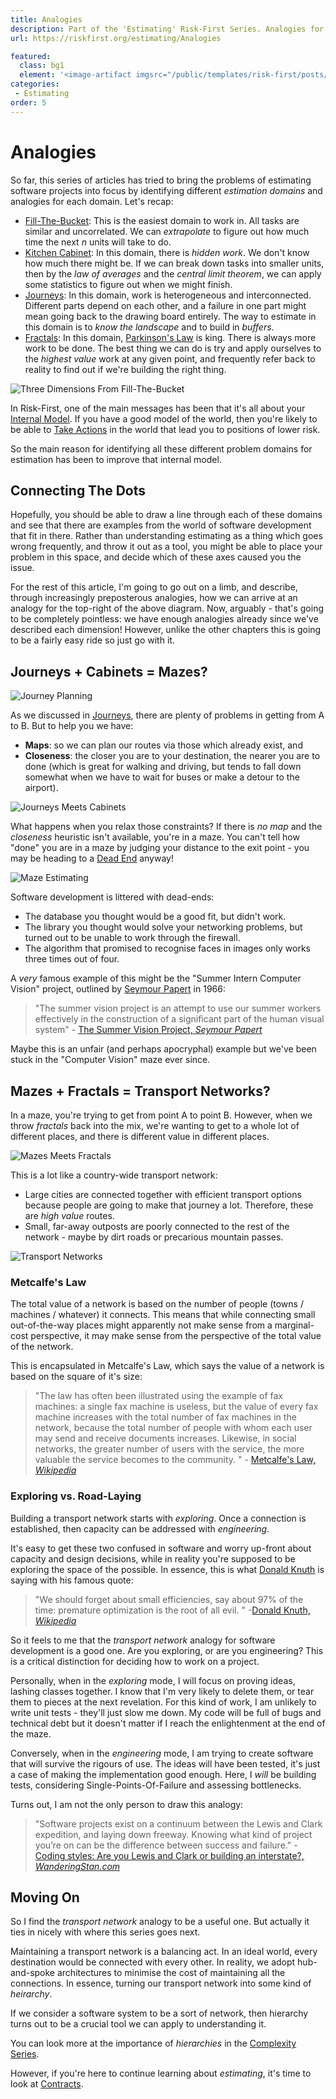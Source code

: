 ```yaml
---
title: Analogies
description: Part of the 'Estimating' Risk-First Series. Analogies for the problems of estimating.
url: https://riskfirst.org/estimating/Analogies

featured: 
  class: bg1
  element: '<image-artifact imgsrc="/public/templates/risk-first/posts/knot.svg">Analogies</image-artifact>'
categories:
 - Estimating
order: 5
---
```


# Analogies

So far, this series of articles has tried to bring the problems of estimating software projects into focus by identifying different _estimation domains_ and analogies for each domain.  Let's recap:

- [Fill-The-Bucket](Fill-The-Bucket.md):  This is the easiest domain to work in.   All tasks are similar and uncorrelated.  We can _extrapolate_ to figure out how much time the next _n_ units will take to do.
- [Kitchen Cabinet](Kitchen-Cabinet.md):  In this domain, there is _hidden work_.  We don't know how much there might be.  If we can break down tasks into smaller units, then by the _law of averages_ and the _central limit theorem_, we can apply some statistics to figure out when we might finish.
- [Journeys](Journeys.md):  In this domain, work is heterogeneous and interconnected.  Different parts depend on each other, and a failure in one part might mean going back to the drawing board entirely.  The way to estimate in this domain is to _know the landscape_ and to build in _buffers_.  
- [Fractals](Fractals.md):  In this domain, [Parkinson's Law](../risks/Process-Risk.md#bureaucracy) is king.  There is always more work to be done.  The best thing we can do is try and apply ourselves to the _highest value_ work at any given point, and frequently refer back to reality to find out if we're building the right thing.

![Three Dimensions From Fill-The-Bucket](/images/estimates/dimensions.png)

In Risk-First, one of the main messages has been that it's all about your [Internal Model](../thinking/Glossary.md#internal-model).  If you have a good model of the world, then you're likely to be able to [Take Actions](../thinking/Glossary.md#taking-action) in the world that lead you to positions of lower risk.

So the main reason for identifying all these different problem domains for estimation has been to improve that internal model.  

## Connecting The Dots

Hopefully, you should be able to draw a line through each of these domains and see that there are examples from the world of software development that fit in there.  Rather than understanding estimating as a thing which goes wrong frequently, and throw it out as a tool, you might be able to place your problem in this space, and decide which of these axes caused you the issue.

For the rest of this article, I'm going to go out on a limb, and describe, through increasingly preposterous analogies, how we can arrive at an analogy for the top-right of the above diagram.  Now, arguably - that's going to be completely pointless:  we have enough analogies already since we've described each dimension!   However, unlike the other chapters this is going to be a fairly easy ride so just go with it.

## Journeys + Cabinets = Mazes?

![Journey Planning](/images/estimates/fill-journey.png)

As we discussed in [Journeys](Journeys.md), there are plenty of problems in getting from A to B.  But to help you we have:

- **Maps**: so we can plan our routes via those which already exist, and 
- **Closeness**:  the closer you are to your destination, the nearer you are to done (which is great for walking and driving, but tends to fall down somewhat when we have to wait for buses or make a detour to the airport).

![Journeys Meets Cabinets](/images/estimates/dimensions-2.png)

What happens when you relax those constraints?  If there is _no map_ and the _closeness_ heuristic isn't available, you're in a maze.   You can't tell how "done" you are in a maze by judging your distance to the exit point - you may be heading to a [Dead End](../risks/Complexity-Risk.md#dead-end-risk) anyway!

![Maze Estimating](/images/estimates/mazes.png)

Software development is littered with dead-ends:

 - The database you thought would be a good fit, but didn't work.
 - The library you thought would solve your networking problems, but turned out to be unable to work through the firewall.
 - The algorithm that promised to recognise faces in images only works three times out of four. 

A _very_ famous example of this might be the "Summer Intern Computer Vision" project, outlined by [Seymour Papert](https://en.wikipedia.org/wiki/Seymour_Papert) in 1966:

> "The summer vision project is an attempt to use our summer workers effectively in the construction of a significant part of the human visual system" - [The Summer Vision Project, _Seymour Papert_](ftp://publications.ai.mit.edu/ai-publications/pdf/AIM-100.pdf)

Maybe this is an unfair (and perhaps apocryphal) example but we've been stuck in the "Computer Vision" maze ever since.  

## Mazes + Fractals = Transport Networks?


In a maze, you're trying to get from point A to point B.  However, when we throw _fractals_ back into the mix, we're wanting to get to a whole lot of different places, and there is different value in different places.

![Mazes Meets Fractals](/images/estimates/dimensions-3.png)

This is a lot like a country-wide transport network:  

 - Large cities are connected together with efficient transport options because people are going to make that journey a lot.  Therefore, these are _high value_ routes.
 - Small, far-away outposts are poorly connected to the rest of the network - maybe by dirt roads or precarious mountain passes.   

![Transport Networks](/images/estimates/transport.png)

### Metcalfe's Law

The total value of a network is based on the number of people (towns / machines / whatever) it connects.  This means that while connecting small out-of-the-way places might apparently not make sense from a marginal-cost perspective, it may make sense from the perspective of the total value of the network.  

This is encapsulated in Metcalfe's Law, which says the value of a network is based on the square of it's size: 

> "The law has often been illustrated using the example of fax machines: a single fax machine is useless, but the value of every fax machine increases with the total number of fax machines in the network, because the total number of people with whom each user may send and receive documents increases.  Likewise, in social networks, the greater number of users with the service, the more valuable the service becomes to the community. " - [Metcalfe's Law, _Wikipedia_](https://en.wikipedia.org/wiki/Metcalfe%27s_law)

### Exploring vs. Road-Laying

Building a transport network starts with _exploring_.  Once a connection is established, then capacity can be addressed with _engineering_.  

It's easy to get these two confused in software and worry up-front about capacity and design decisions, while in reality you're supposed to be exploring the space of the possible.  In essence, this is what [Donald Knuth](https://en.wikipedia.org/wiki/Donald_Knuth) is saying with his famous quote:

> "We should forget about small efficiencies, say about 97% of the time: premature optimization is the root of all evil. " -[Donald Knuth, _Wikipedia_](https://en.wikipedia.org/wiki/Program_optimization#When_to_optimize)

So it feels to me that the _transport network_ analogy for software development is a good one.  Are you exploring, or are you engineering?  This is a critical distinction for deciding how to work on a project.

Personally, when in the _exploring_ mode, I will focus on proving ideas, lashing classes together.  I know that I'm very likely to delete them, or tear them to pieces at the next revelation.  For this kind of work, I am unlikely to write unit tests - they'll just slow me down.  My code will be full of bugs and technical debt but it doesn't matter if I reach the enlightenment at the end of the maze.

Conversely, when in the _engineering_ mode, I am trying to create software that will survive the rigours of use.  The ideas will have been tested, it's just a case of making the implementation good enough.  Here, I _will_ be building tests, considering Single-Points-Of-Failure and assessing bottlenecks.

Turns out, I am not the only person to draw this analogy:

>  "Software projects exist on a continuum between the Lewis and Clark expedition, and laying down freeway. Knowing what kind of project you’re on can be the difference between success and failure." - [Coding styles: Are you Lewis and Clark or building an interstate?, _WanderingStan.com_](http://wanderingstan.com/2019-12-01/coding-styles-are-you-lewis-and-clark-or-building-an-interstate)

## Moving On

So I find the _transport network_ analogy to be a useful one.  But actually it ties in nicely with where this series goes next.  

Maintaining a transport network is a balancing act.  In an ideal world, every destination would be connected with every other.  In reality, we adopt hub-and-spoke architectures to minimise the cost of maintaining all the connections.   In essence, turning our transport network into some kind of _heirarchy_.

If we consider a software system to be a sort of network, then hierarchy turns out to be a crucial tool we can apply to understanding it.  

You can look more at the importance of _hierarchies_ in the [Complexity Series](../complexity/Start.md).

However, if you're here to continue learning about _estimating_, it's time to look at [Contracts](Contracts.md).
